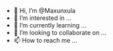 - 👋 Hi, I’m @Maxunxula
- 👀 I’m interested in ...
- 🌱 I’m currently learning ...
- 💞️ I’m looking to collaborate on ...
- 📫 How to reach me ...

<!---
Maxunxula/Maxunxula is a ✨ special ✨ repository because its `README.md` (this file) appears on your GitHub profile.
You can click the Preview link to take a look at your changes.
--->
